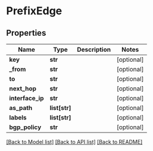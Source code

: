 # PrefixEdge

## Properties
Name | Type | Description | Notes
------------ | ------------- | ------------- | -------------
**key** | **str** |  | [optional] 
**_from** | **str** |  | [optional] 
**to** | **str** |  | [optional] 
**next_hop** | **str** |  | [optional] 
**interface_ip** | **str** |  | [optional] 
**as_path** | **list[str]** |  | [optional] 
**labels** | **list[str]** |  | [optional] 
**bgp_policy** | **str** |  | [optional] 

[[Back to Model list]](../README.md#documentation-for-models) [[Back to API list]](../README.md#documentation-for-api-endpoints) [[Back to README]](../README.md)


